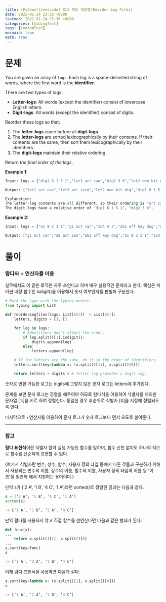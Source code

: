 ```yaml
---
title: (Python)[Leetcode] 로그 파일 재정렬(Reorder Log Files)
date: 2022-01-24 23:36 +0900
lastmod: 2022-01-24 23:36 +0900
categories: [CodingTest]
tags: [CodingTest]
mermaid: true
math: true
---
```

# 문제

You are given an array of `logs`. Each log is a space-delimited string of words, where the first word is the **identifier**.

There are two types of logs:

- **Letter-logs**: All words (except the identifier) consist of lowercase English letters.
- **Digit-logs**: All words (except the identifier) consist of digits.

Reorder these logs so that:

1. The **letter-logs** come before all **digit-logs**.
2. The **letter-logs** are sorted lexicographically by their contents. If their contents are the same, then sort them lexicographically by their identifiers.
3. The **digit-logs** maintain their relative ordering.

Return *the final order of the logs*.

**Example 1:**

```python
Input: logs = ["dig1 8 1 5 1","let1 art can","dig2 3 6","let2 own kit dig","let3 art zero"]

Output: ["let1 art can","let3 art zero","let2 own kit dig","dig1 8 1 5 1","dig2 3 6"]

Explanation:
The letter-log contents are all different, so their ordering is "art can", "art zero", "own kit dig".
The digit-logs have a relative order of "dig1 8 1 5 1", "dig2 3 6".
```

**Example 2:**

```python
Input: logs = ["a1 9 2 3 1","g1 act car","zo4 4 7","ab1 off key dog","a8 act zoo"]

Output: ["g1 act car","a8 act zoo","ab1 off key dog","a1 9 2 3 1","zo4 4 7"]
```

# 풀이

### 람다와 + 연산자를 이용

실무에서도 이 같은 로직은 자주 쓰인다고 하며 매우 실용적인 문제라고 한다. 핵심은 파이썬 내장 함수인 isdigit()을 이용해서 숫자 여부인지를 판별해 구분한다. 

```python
# Mark the type with the typing module.
from typing import List 

def reorderLogfiles(logs: List[str]) -> List[str]:
    letters, digits = [], []

    for log in logs:
        # Identifiers don't affect the order.
        if log.split()[1].isdigit():
            digits.append(log)
        else:
            letters.append(log)

    # If the letters are the same, do it in the order of identifiers.
    letters.sort(key=lambda x: (x.split()[1:], x.split()[0]))

    return letters + digits # A letter log precedes a digit log.
```

숫자로 변환 가능한 로그는 digits에 그렇지 않은 문자 로그는 letters에 추가된다. 

문제를 보면 문자 로그는 정렬을 해주어야 하므로 람다식을 이용하여 식별자를 제외한 문자열 [1:]을 키로 하여 정렬한다. 동일한 경우 후순위로 식별자 [0]을 지정해 정렬되도록 한다. 

마지막으로 +연산자를 이용하여 문자 로그가 숫자 로그보다 먼저 오도록 붙여준다.

---

### 참고

**람다 표현식**이란 식별자 없이 실행 가능한 함수를 말하며, 함수 선언 없이도 하나의 식으로 함수를 단순하게 표현할 수 있다. 

(여기서 식별자란 변수, 상수, 함수, 사용자 정의 타입 등에서 다른 것들과 구분하기 위해서 사용되는 변수의 이름, 상수의 이름, 함수의 이름, 사용자 정의 타입의 이름 등 '이름'을 일반화 해서 지칭하는 용어이다.)

만약 s가 [’2 A’, ‘1 B’, ‘4 C’, ‘1 A’]라면 sorted()로 정렬한 결과는 다음과 같다.

```python
s = [’2 A’, ‘1 B’, ‘4 C’, ‘1 A’]
sorted(s)

-> [‘1 A’, ‘1 B’, ’2 A’, ‘4 C’]
```

만약 람다를 사용하지 않고 직접 함수를 선언한다면 다음과 같은 형태가 된다. 

```python
def func(x):
...
	return x.split()[1], x.split()[0]
...
s.sort(key=func)
s

-> [‘1 A’, ’2 A’, ‘1 B’, ‘4 C’]
```

이제 람다 표현식을 사용하면 다음과 같다.

```python
s.sort(key=lambda x: (x.split()[1], x.split()[0]))
s

-> [‘1 A’, ’2 A’, ‘1 B’, ‘4 C’]
```
